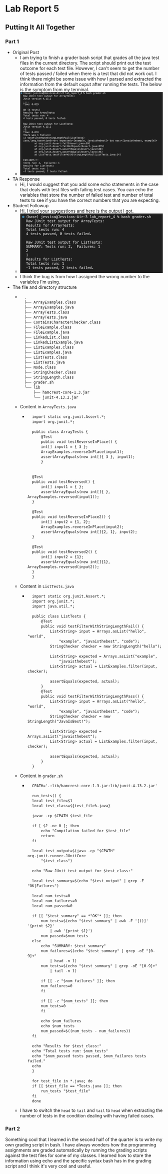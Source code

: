 # Lab Report 5
## Putting It All Together

### Part 1
- Original Post
    - I am trying to finish a grader bash script that grades all the java test files in the current directory. The script should print out the test outcome for each test file. However, I can't seem to get the number of tests passed / failed when there is a test that did not work out. I think there might be some issue with how I parsed and extracted the information from the default ouput after running the tests. The below is the symptom from my terminal.
    - ![Image](assets/lab5_01.png)
- TA Response
    - Hi, I would suggest that you add some echo statements in the case that deals with test files with failing test cases. You can echo the variables that store the number of failed test and number of total tests to see if you have the correct numbers that you are expecting.
- Student Followup
    - Hi, I tried your suggestions and here is the output I got.
    - ![Image](assets/lab5_02.png)
    - I think the bug is from how I assigned the wrong number to the variables I'm using.
- The file and directory structure
    - ```
        .
        ├── ArrayExamples.class
        ├── ArrayExamples.java
        ├── ArrayTests.class
        ├── ArrayTests.java
        ├── ContainsCharacterChecker.class
        ├── FileExample.class
        ├── FileExample.java
        ├── LinkedList.class
        ├── LinkedListExample.java
        ├── ListExamples.class
        ├── ListExamples.java
        ├── ListTests.class
        ├── ListTests.java
        ├── Node.class
        ├── StringChecker.class
        ├── StringLength.class
        ├── grader.sh
        └── lib
            ├── hamcrest-core-1.3.jar
            └── junit-4.13.2.jar
        ```
    - Content in `ArrayTests.java`
        - ```
            import static org.junit.Assert.*;
            import org.junit.*;

            public class ArrayTests {
                @Test 
                public void testReverseInPlace() {
                int[] input1 = { 3 };
                ArrayExamples.reverseInPlace(input1);
                assertArrayEquals(new int[]{ 3 }, input1);
                }


            @Test
            public void testReversed() {
                int[] input1 = { };
                assertArrayEquals(new int[]{ }, ArrayExamples.reversed(input1));
            }

            @Test
            public void testReverseInPlace2() {
                int[] input2 = {1, 2};
                ArrayExamples.reverseInPlace(input2);
                assertArrayEquals(new int[]{2, 1}, input2);
            }

            @Test
            public void testReversed2() {
                int[] input2 = {1};
                assertArrayEquals(new int[]{1}, ArrayExamples.reversed(input2));
            }
            }
            ```
    - Content in `ListTests.java`
        - ```
            import static org.junit.Assert.*;
            import org.junit.*;
            import java.util.*;

            public class ListTests {
                @Test
                public void testFilterWithStringLengthFail() {
                    List<String> input = Arrays.asList("hello", "world", 
                        "example", "javaisthebest", "code");
                    StringChecker checker = new StringLength("hello");

                    List<String> expected = Arrays.asList("example", 
                        "javaisthebest");
                    List<String> actual = ListExamples.filter(input, checker);

                    assertEquals(expected, actual);
                }
                @Test
                public void testFilterWithStringLengthPass() {
                    List<String> input = Arrays.asList("hello", "world", 
                        "example", "javaisthebest", "code");
                    StringChecker checker = new StringLength("JavaIsBest!");

                    List<String> expected = Arrays.asList("javaisthebest");
                    List<String> actual = ListExamples.filter(input, checker);

                    assertEquals(expected, actual);
                }
            }
            ```
    - Content in `grader.sh`
        - ```
            CPATH='.:lib/hamcrest-core-1.3.jar:lib/junit-4.13.2.jar'

            run_tests() {
            local test_file=$1
            local test_class=${test_file%.java}

            javac -cp $CPATH $test_file

            if [ $? -ne 0 ]; then
                echo "Compilation failed for $test_file"
                return
            fi

            local test_output=$(java -cp "$CPATH" org.junit.runner.JUnitCore 
                "$test_class")

            echo "Raw JUnit test output for $test_class:"

            local test_summary=$(echo "$test_output" | grep -E "OK|Failures")

            local num_tests=0
            local num_failures=0
            local num_passed=0

            if [[ "$test_summary" == *"OK"* ]]; then
                num_tests=$(echo "$test_summary" | awk -F '[()]' '{print $2}' 
                    | awk '{print $1}')
                num_passed=$num_tests
            else
                echo "SUMMARY: $test_summary"
                num_failures=$(echo "$test_summary" | grep -oE "[0-9]+" 
                    | head -n 1)
                num_tests=$(echo "$test_summary" | grep -oE "[0-9]+" 
                    | tail -n 1)

                if [[ -z "$num_failures" ]]; then
                num_failures=0
                fi

                if [[ -z "$num_tests" ]]; then
                num_tests=0
                fi

                echo $num_failures
                echo $num_tests
                num_passed=$((num_tests - num_failures))
            fi

            echo "Results for $test_class:"
            echo "Total tests run: $num_tests"
            echo "$num_passed tests passed, $num_failures tests failed."
            echo
            }

            for test_file in *.java; do
            if [[ $test_file == *Tests.java ]]; then
                run_tests "$test_file"
            fi
            done
            ```
    - I have to switch the `head` to `tail` and `tail` to `head` when extracting the number of tests in the condition dealing with having failed cases.

### Part 2
Something cool that I learned in the second half of the quarter is to write my own grading script in bash. I have always wonders how the programming assignments are graded automatically by running the grading scripts against the test files for some of my classes. I learned how to store the information using echo and the specific syntax bash has in the grading script and I think it's very cool and useful.
